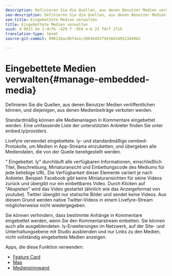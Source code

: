 ```yaml
---
description: Definieren Sie die Quellen, aus denen Benutzer Medien veröffentlichen können, und diejenigen, aus denen Medienbeiträge verboten werden.
seo-description: Definieren Sie die Quellen, aus denen Benutzer Medien veröffentlichen können, und diejenigen, aus denen Medienbeiträge verboten werden.
seo-title: Eingebettete Medien verwalten
title: Eingebettete Medien verwalten
uuid: d 8621 be 1-dcfb -429 f -954 e-b 21 fdcf 2715
translation-type: tm+mt
source-git-commit: 09011bac06f4a1c39836455f9d16654952184962

---
```



# Eingebettete Medien verwalten{#manage-embedded-media}

Definieren Sie die Quellen, aus denen Benutzer Medien veröffentlichen können, und diejenigen, aus denen Medienbeiträge verboten werden.

Standardmäßig können alle Medienanlagen in Kommentare eingebettet werden. Eine umfassende Liste der unterstützten Anbieter finden Sie unter embed.ly/providers.

Livefyre verwendet eingebettete. ly- und standardmäßige oembed-Protokolle, um Medien in App-Streams einzubetten, und übergeben alle Mediendaten, die von der Quelle bereitgestellt werden.

&quot; Eingebettet. ly&quot; durchläuft alle verfügbaren Informationen, einschließlich Titel, Beschreibung, Miniaturansicht und Einbettungscode des Mediums für jede beliebige URL. Die Verfügbarkeit dieser Elemente variiert je nach Anbieter. Beispiel: Facebook gibt keine Miniaturansichten für seine Videos zurück und übergibt nur ein einbettbares Video. Durch Klicken auf &quot;Abspielen&quot; wird das Video gestartet (ähnlich wie das Anzeigeformat von youtube). Twitter übergibt nur statische Bilder und sendet keine Videos. Aus diesem Grund werden native Twitter-Videos in einem Livefyre-Stream möglicherweise nicht wiedergegeben.

Sie können verhindern, dass bestimmte Anhänge in Kommentare eingebettet werden, wenn Sie den Kommentarstream einbetten. Sie können auch alle ausgeblendeten. ly-Erweiterungen im Netzwerk, auf der Site- und Unterhaltungsebene mit Studio ausblenden und nur Links zu den Medien, nicht vollständig eingebettete Medien anzeigen.

Apps, die diese Funktion verwenden:

* [Feature Card](/help/using/c-about-apps/c-feature-card-app/c-feature-card-app.md#c_feature_card_app)
* [Map](/help/using/c-about-apps/c-map-app/c-map-app.md#c_map_app)
* [Medienpinnwand](/help/using/c-about-apps/c-media-wall-app/c-media-wall-app.md#c_media_wall_app)


